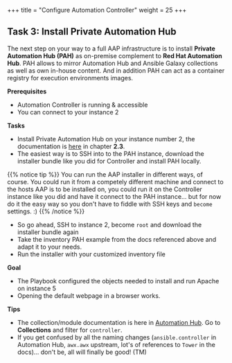 +++
title = "Configure Automation Controller"
weight = 25
+++

## Task 3: Install Private Automation Hub

The next step on your way to a full AAP infrastructure is to install **Private Automation Hub (PAH)** as on-premise complement to **Red Hat Automation Hub**. PAH allows to mirror Automation Hub and Ansible Galaxy collections as well as own in-house content. And in addition PAH can act as a container registry for execution environments images.  

**Prerequisites**
* Automation Controller is running & accessible
* You can connect to your instance 2

**Tasks**
* Install Private Automation Hub on your instance number 2, the documentation is [here](https://access.redhat.com/documentation/en-us/red_hat_ansible_automation_platform/2.2/html-single/red_hat_ansible_automation_platform_installation_guide/index#single-machine-scenario) in chapter **2.3**.
* The easiest way is to SSH into to the PAH instance, download the installer bundle like you did for Controller and install PAH locally.

{{% notice tip %}}
You can run the AAP installer in different ways, of course. You could run it from a competely different machine and connect to the hosts AAP is to be installed on, you could run it on the Controller instance like you did and have it connect to the PAH instance... but for now do it the easy way so you don't have to fiddle with SSH keys and `become` settings. :)
{{% /notice %}}

* So go ahead, SSH to instance 2, become `root` and download the installer bundle again
* Take the inventory PAH example from the docs referenced above and adapt it to your needs.
* Run the installer with your customized inventory file

**Goal**
* The Playbook configured the objects needed to install and run Apache on instance 5
* Opening the default webpage in a browser works.

**Tips**
* The collection/module documentation is here in [Automation Hub](https://console.redhat.com/ansible/automation-hub). Go to **Collections** and filter for `controller`.
* If you get confused by all the naming changes (`ansible.controller` in Automation Hub, `awx.awx` upstream, lot's of references to `Tower` in the docs)... don't be, all will finally be good! (TM)
